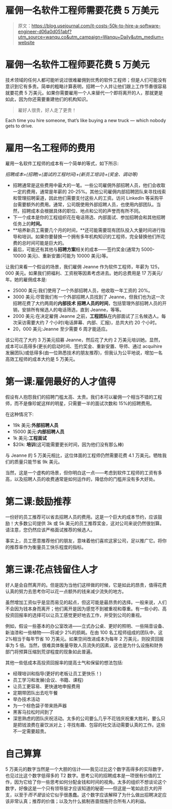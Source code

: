 # 雇佣一名软件工程师需要花费 5 万美元

> 原文：<https://blog.usejournal.com/it-costs-50k-to-hire-a-software-engineer-d06a0d051abf?utm_source=wanqu.co&utm_campaign=Wanqu+Daily&utm_medium=website>

# 雇佣一名软件工程师要花费 5 万美元

技术领域的任何人都可能听说过很难雇佣到优秀的软件工程师；但是人们可能没有意识到它有多贵。简单的粗略计算表明，招聘一个人并让他们跟上工作节奏很容易就要花费 5 万美元。如果你需要雇用一个人来替代一个即将离开的人，那就更是如此，因为你还需要重建他们的机构知识。

> 雇好人很贵，好人走了更贵！



Each time you hire someone, that’s like buying a new truck — which nobody gets to drive.



# 雇用一名工程师的费用

雇用一名软件工程师的成本有一个简单的等式，如下所示:

*招聘成本=(招聘)+(面试的工程时间)+(新员工培训)+(奖金、调动等)*

*   招聘通常是这些费用中最大的一笔。一些公司雇佣外部招聘人员，他们会收取一定的费用，通常是年薪的 20-25%。其他公司雇佣内部招聘团队来寻找线索和管理招聘渠道，因此他们需要支付这些人的工资。访问 LinkedIn 等采购平台需要额外的费用。通常，公司既使用外部招聘人员，也使用内部团队。当然，招聘成本会根据具体的职位、地点和公司的声誉而有所不同。
*   下一个成本是你的工程组织花在电话筛选、内部面试、参加招聘会和其他招聘任务上的**时间。**
*   **培养新员工需要几个月的时间，**还可能需要现有团队投入大量时间进行指导和培训。如果你要替换一个拥有多年机构知识的工程师，完全替换他们所花费的总时间可能是巨大的。
*   最后，可能还有其他与**招聘方案**相关的成本——签约奖金(通常为 5000-10000 美元)、重新安置(可能为 10000 美元)等。

让我们来看一个假设的场景，我们雇佣 Jeanne 作为软件工程师，年薪为 125，000 美元。如果我们把福利、工资税等因素考虑进去。她的总费用是 17 万美元/年。她的雇佣成本是:

*   25000 美元:我们使用了一个外部招聘人员，他收取一年工资的 20%。
*   3000 美元:尽管我们有一个外部招聘人员找到了 Jeanne，但我们也为这一次招聘花费了大约两周的**内部技术** **招聘人员的时间**，包括管理外部招聘人员的开销，安排所有候选人的电话筛选，直到 Jeanne，等等。
*   2000 美元:在决定雇佣 Jeanne 之前，**工程团队**在内部面试了三名候选人。每次采访需要大约 7 个小时(电话屏幕、内部、汇报)，总共大约 20 个小时。
*   20，000 美元:Jeanne 至少需要 6 周才能适应。

该公司花了大约 3 万美元招募 Jeanne，然后花了大约 2 万美元培训她。显然，成本可以高得多(更长的启动时间、签约奖金、重新安置、导师、通过 acquihire 发展团队)或低得多(由一位熟悉技术的朋友推荐)，但我认为公平地说，增加一名高效工程师的成本大约是 5 万美元。

# 第一课:雇佣最好的人才值得

假设有人抱怨我们的招聘门槛太高、太贵。我们本可以雇佣一个相当不错的工程师，而不是像珍妮这样的明星，只需要一半的面试次数和 15%的招聘费用。

在这种情况下:

*   19k 美元:**外部招聘人员**
*   15000 美元:**内部招聘人员**
*   1k 美元:**工程面试**
*   $20k: **培训**(这可能需要更长时间，因为他们没有那么棒)

与 Jeanne 的 5 万美元相比，这位体面的工程师仍然需要花费 4.1 万美元。牺牲我们的质量只能节省 9k 美元。

当然，这是一个虚构的场景，但你明白这一点——考虑到软件工程师的工资有多高，以及招聘人员的收费通常是如何运作的，降低你的门槛并没有多大好处。

# 第二课:鼓励推荐

一份好的员工推荐可以省去招聘人员的费用。这是一个巨大的成本节约，应该鼓励！大多数公司提供 3k 或 5k 美元的员工推荐奖金，这对公司来说仍然很划算。请注意，您仍然应该严格面试推荐的候选人。

事实上，员工愿意推荐他们的朋友，意味着他们喜欢这家公司，足以推广它。将你的推荐率作为衡量员工快乐程度的指标。

# 第三课:花点钱留住人才

好人是会自然离开的。但是因为当他们这样做的时候，它是如此的昂贵，值得花费认真的努力去思考你可以花一点额外的钱来减少流失的地方。

虽然增加工资似乎是显而易见的起点，但这可能是最昂贵的选择。一般来说，人们不会因为钱本身而离开；他们离开是因为感觉不到被重视和尊重。有一些小的、高投资回报率的选择可以让员工感觉更好地去工作，并受到公司的重视。

例如，假设一些基本的办公室改进——立式办公桌、更好的照明、一些隔音设备、新油漆和一些植物——将减少 2%的损耗。在由 100 名工程师组成的团队中，这 2%相当于每年节省 10 万美元。如果空间改进成本为每年 2 万美元，则投资回报率为 5 倍。当然，很难具体衡量导致人员流失的因素，这也是为什么设施和财务部门将预算压缩到荒谬程度的现象如此普遍。

其他一些低成本高投资回报率的提高士气和保留的想法包括:

*   经理培训和指导(更好的老板让员工更快乐！)
*   员工学习和发展(会议、书籍、课程)
*   让员工更容易、更快速地申报费用
*   定期带团队出去吃午餐
*   举办技术活动
*   为一个棕色袋子带来扬声器
*   黑客马拉松时间到了
*   深思熟虑的团队庆祝活动。太多的公司要么几乎不花钱庆祝重大胜利，要么只是把钱浪费在豪饮派对上；寻找有趣、包容的社交活动需要认真的工作。这些不一定需要超贵。

# 自己算算

5 万美元的数字当然是一个大胆的估计——我见过比这个数字高得多的实际数字，也见过比这个数字低得多的 T2 数字。思考公司的招聘成本是一项很有价值的工作，因为它给了你一些思考如何分配金钱和时间的视角。太多的组织不想谈论这个数字，好像这是一个只有领导层才应该知道的秘密——但这是一笔如此巨大的开支，以至于*而不是*谈论它似乎很愚蠢。这个数字应该解释了为什么做出招聘决定应该非常认真；推荐的价值；以及为什么抵制吝啬措施符合所有人的利益。